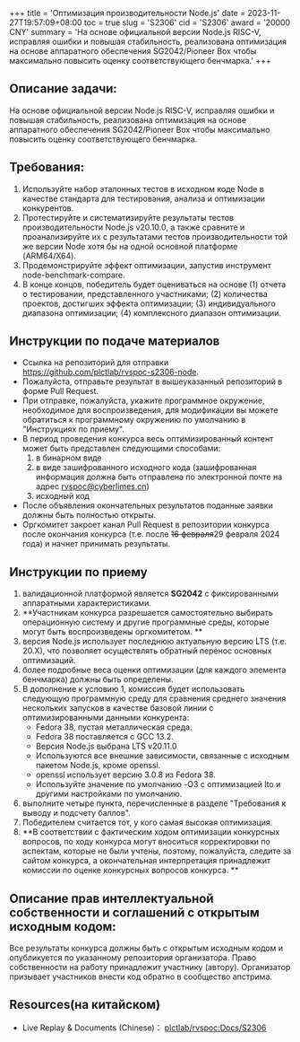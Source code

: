 +++
title = 'Оптимизация производительности Node.js'
date = 2023-11-27T19:57:09+08:00
toc = true
slug = 'S2306'
cid = 'S2306'
award = '20000 CNY'
summary = 'На основе официальной версии Node.js RISC-V, исправляя ошибки и повышая стабильность, реализована оптимизация на основе аппаратного обеспечения SG2042/Pioneer Box чтобы максимально повысить оценку соответствующего бенчмарка.'
+++

## Описание задачи:

На основе официальной версии Node.js RISC-V, исправляя ошибки и повышая стабильность, реализована оптимизация на основе аппаратного обеспечения SG2042/Pioneer Box чтобы максимально повысить оценку соответствующего бенчмарка.

## Требования:

1. Используйте набор эталонных тестов в исходном коде Node в качестве стандарта для тестирования, анализа и оптимизации конкурентов.
2. Протестируйте и систематизируйте результаты тестов производительности Node.js v20.10.0, а также сравните и проанализируйте их с результатами тестов производительности той же версии Node хотя бы на одной основной платформе (ARM64/X64).
3. Продемонстрируйте эффект оптимизации, запустив инструмент node-benchmark-compare.
4. В конце концов, победитель будет оцениваться на основе (1) отчета о тестировании, представленного участниками; (2) количества проектов, достигших эффекта оптимизации; (3) индивидуального диапазона оптимизации; (4) комплексного диапазон оптимизации.

## Инструкции по подаче материалов

* Ссылка на репозиторий для отправки https://github.com/plctlab/rvspoc-s2306-node.
* Пожалуйста, отправьте результат в вышеуказанный репозиторий в форме Pull Request.
* При отправке, пожалуйста, укажите программное окружение, необходимое для воспроизведения, для модификации вы можете обратиться к программному окружению по умолчанию в "Инструкциях по приему".
* В период проведения конкурса весь оптимизированный контент может быть представлен следующими способами:
  1. в бинарном виде
  2. в виде зашифрованного исходного кода (зашифрованная информация должна быть отправлена по электронной почте на адрес rvspoc@cyberlimes.cn)
  3. исходный код
* После объявления окончательных результатов поданные заявки должны быть полностью открыты.
* Оргкомитет закроет канал Pull Request в репозитории конкурса после окончания конкурса (т.е. после ~~16 февраля~~29 февраля 2024 года) и начнет принимать результаты.

## Инструкции по приему

1. валидационной платформой является **SG2042** с фиксированными аппаратными характеристиками.
2. **Участникам конкурса разрешается самостоятельно выбирать операционную систему и другие программные среды, которые могут быть воспроизведены оргкомитетом. **
3. версия Node.js использует последнюю актуальную версию LTS (т.е. 20.X), что позволяет осуществлять обратный перенос основных оптимизаций.
4. более подробные веса оценки оптимизации (для каждого элемента бенчмарка) должны быть определены. 
5. В дополнение к условию 1, комиссия будет использовать следующую программную среду для сравнения среднего значения нескольких запусков в качестве базовой линии с оптимизированными данными конкурента:
   - Fedora 38, пустая металлическая среда.
   - Fedora 38 поставляется с GCC 13.2.
   - Версия Node.js выбрана LTS v20.11.0
   - Используются все внешние зависимости, связанные с исходным пакетом Node.js, кроме openssl.
   - openssl использует версию 3.0.8 из Fedora 38.
   - Используйте значение по умолчанию -O3 с оптимизацией lto и другими настройками по умолчанию.
6. выполните четыре пункта, перечисленные в разделе "Требования к выводу и подсчету баллов". 
7. Победителем считается тот, у кого самая высокая оптимизация.
8. **В соответствии с фактическим ходом оптимизации конкурсных вопросов, по ходу конкурса могут вноситься корректировки по аспектам, которые не были учтены, поэтому, пожалуйста, следите за сайтом конкурса, а окончательная интерпретация принадлежит комиссии по оценке конкурсных вопросов конкурса. **

## Описание прав интеллектуальной собственности и соглашений с открытым исходным кодом:
Все результаты конкурса должны быть с открытым исходным кодом и опубликуется по указанному репозитория организатора. Право собственности на работу принадлежит участнику (автору). Организатор призывает участников внести код обратно в сообщество апстрима.

## Resources(на китайском)

* Live Replay & Documents (Chinese)： [plctlab/rvspoc:Docs/S2306](https://github.com/plctlab/rvspoc/tree/main/Docs/S2306)
